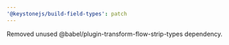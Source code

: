 ```yaml
---
'@keystonejs/build-field-types': patch
---
```


Removed unused @babel/plugin-transform-flow-strip-types dependency.
